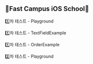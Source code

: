 ## 🍎Fast Campus iOS School🍎


1️⃣차 테스트 - Playground

1️⃣차 테스트 - TextFieldExample

1️⃣차 테스트 - OrderExample


2️⃣차 테스트 - Playground

